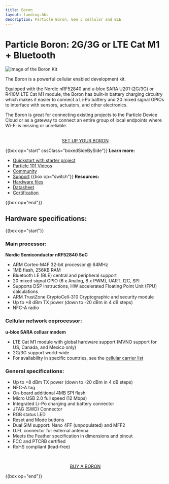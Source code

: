 ```yaml
---
title: Boron
layout: landing.hbs
description: Particle Boron, Gen 3 cellular and BLE
---
```


# Particle Boron: 2G/3G or LTE Cat M1 + Bluetooth

![Image of the Boron Kit](/assets/images/boron-kit-docs-crop.jpg)

The Boron is a powerful cellular enabled development kit.

Equipped with the Nordic nRF52840 and u-blox SARA U201 (2G/3G) or R410M LTE Cat M1 module, the Boron has built-in battery charging circuitry which makes it easier to connect a Li-Po battery and 20 mixed signal GPIOs to interface with sensors, actuators, and other electronics.

The Boron is great for connecting existing projects to the Particle Device Cloud or as a gateway to connect an entire group of local endpoints where Wi-Fi is missing or unreliable.

<div  align="center">
<br />
<a href="https://setup.particle.io/"  target="_blank" class="button">SET UP YOUR BORON</a>
</div>

{{box op="start" cssClass="boxedSideBySide"}}
**Learn more:**

- [Quickstart with starter project](/quickstart/boron/)
- [Particle 101 Videos](https://www.youtube.com/playlist?list=PLIeLC6NIW2tKvC5W007j_PU-dxONK_ZXR)
- [Community](https://community.particle.io/c/hardware)
- [Support](https://support.particle.io/hc/)
  {{box op="switch"}}
  **Resources:**
- [Hardware files](https://github.com/particle-iot/boron)
- [Datasheet](/datasheets/boron/boron-datasheet/)
- [Certification](/datasheets/certifications/certification)

{{box op="end"}}

## Hardware specifications:

{{box op="start"}}

### Main processor:

**Nordic Semiconductor nRF52840 SoC**

- ARM Cortex-M4F 32-bit processor @ 64MHz
- 1MB flash, 256KB RAM
- Bluetooth LE (BLE) central and peripheral support
- 20 mixed signal GPIO (6 x Analog, 8 x PWM), UART, I2C, SPI
- Supports DSP instructions, HW accelerated Floating Point Unit (FPU) calculations
- ARM TrustZone CryptoCell-310 Cryptographic and security module
- Up to +8 dBm TX power (down to -20 dBm in 4 dB steps)
- NFC-A radio

### Cellular network coprocessor:

**u-blox SARA celluar modem**

- LTE Cat M1 module with global hardware support (MVNO support for US, Canada, and Mexico only)
- 2G/3G support world-wide
- For availability in specific countries, see the [cellular carrier list](/tutorials/cellular-connectivity/cellular-carriers/)

### General specifications:

- Up to +8 dBm TX power (down to -20 dBm in 4 dB steps)
- NFC-A tag
- On-board additional 4MB SPI flash
- Micro USB 2.0 full speed (12 Mbps)
- Integrated Li-Po charging and battery connector
- JTAG (SWD) Connector
- RGB status LED
- Reset and Mode buttons
- Dual SIM support: Nano 4FF (unpopulated) and MFF2
- U.FL connector for external antenna
- Meets the Feather specification in dimensions and pinout
- FCC and PTCRB certified
- RoHS compliant (lead-free)

<div align="center">
<br />

<a href="https://store.particle.io/products/boron-lte" target="_blank" class="button">BUY A BORON</a>

</div>

{{box op="end"}}
